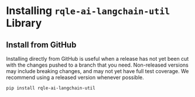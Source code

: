 # Installing `rqle-ai-langchain-util` Library

## Install from GitHub

Installing directly from GitHub is useful when a release has not yet been cut with the changes pushed to a branch that you need. Non-released versions may include breaking changes, and may not yet have full test coverage. We recommend using a released version whenever possible.
```
pip install rqle-ai-langchain-util
```
